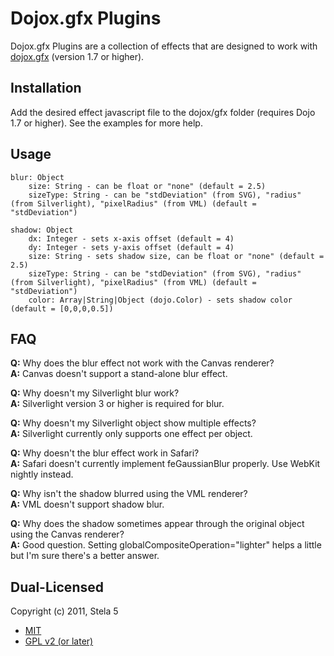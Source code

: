 # Dojox.gfx Plugins

Dojox.gfx Plugins are a collection of effects that are designed to work with <a href="http://www.dojotoolkit.org/reference-guide/dojox/gfx.html">dojox.gfx</a> (version 1.7 or higher).

## Installation

Add the desired effect javascript file to the dojox/gfx folder (requires Dojo 1.7 or higher).  See the examples for more help.

## Usage

    blur: Object
        size: String - can be float or "none" (default = 2.5)
        sizeType: String - can be "stdDeviation" (from SVG), "radius" (from Silverlight), "pixelRadius" (from VML) (default = "stdDeviation")

    shadow: Object
        dx: Integer - sets x-axis offset (default = 4)
        dy: Integer - sets y-axis offset (default = 4)
        size: String - sets shadow size, can be float or "none" (default = 2.5)
        sizeType: String - can be "stdDeviation" (from SVG), "radius" (from Silverlight), "pixelRadius" (from VML) (default = "stdDeviation")
        color: Array|String|Object (dojo.Color) - sets shadow color (default = [0,0,0,0.5])

## FAQ

**Q:** Why does the blur effect not work with the Canvas renderer?  
**A:** Canvas doesn't support a stand-alone blur effect.

**Q:** Why doesn't my Silverlight blur work?  
**A:** Silverlight version 3 or higher is required for blur.

**Q:** Why doesn't my Silverlight object show multiple effects?  
**A:** Silverlight currently only supports one effect per object.

**Q:** Why doesn't the blur effect work in Safari?  
**A:** Safari doesn't currently implement feGaussianBlur properly.  Use WebKit nightly instead.

**Q:** Why isn't the shadow blurred using the VML renderer?  
**A:** VML doesn't support shadow blur.

**Q:** Why does the shadow sometimes appear through the original object using the Canvas renderer?  
**A:** Good question.  Setting globalCompositeOperation="lighter" helps a little but I'm sure there's a better answer.

## Dual-Licensed

Copyright (c) 2011, Stela 5

* <a href="http://www.opensource.org/licenses/mit-license.php">MIT</a>
* <a href="http://www.opensource.org/licenses/GPL-2.0">GPL v2 (or later)</a>

